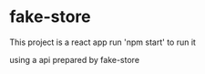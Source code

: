 # fake-store

This project is a react app
run 'npm start' to run it

using a api prepared by fake-store
